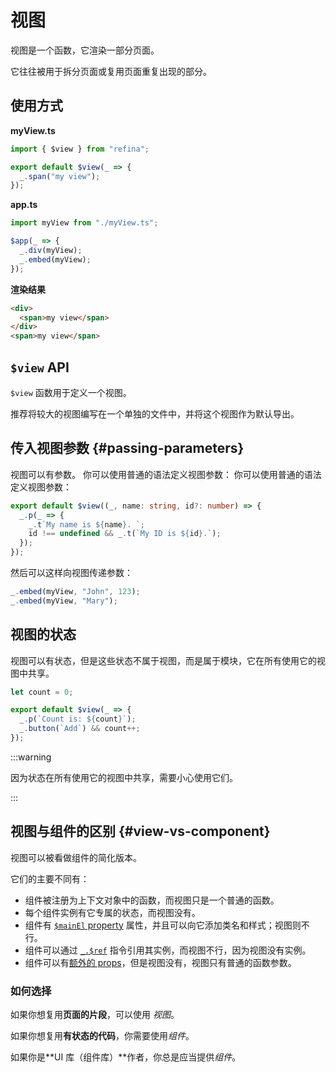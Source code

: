 # 视图

视图是一个函数，它渲染一部分页面。

它往往被用于拆分页面或复用页面重复出现的部分。

## 使用方式

**myView\.ts**

```ts
import { $view } from "refina";

export default $view(_ => {
  _.span("my view");
});
```

**app.ts**

```ts
import myView from "./myView.ts";

$app(_ => {
  _.div(myView);
  _.embed(myView);
});
```

**渲染结果**

```html
<div>
  <span>my view</span>
</div>
<span>my view</span>
```

## `$view` API

`$view` 函数用于定义一个视图。

推荐将较大的视图编写在一个单独的文件中，并将这个视图作为默认导出。

## 传入视图参数 {#passing-parameters}

视图可以有参数。 你可以使用普通的语法定义视图参数： 你可以使用普通的语法定义视图参数：

```ts
export default $view((_, name: string, id?: number) => {
  _.p(_ => {
    _.t`My name is ${name}. `;
    id !== undefined && _.t(`My ID is ${id}.`);
  });
});
```

然后可以这样向视图传递参数：

```ts
_.embed(myView, "John", 123);
_.embed(myView, "Mary");
```

## 视图的状态

视图可以有状态，但是这些状态不属于视图，而是属于模块，它在所有使用它的视图中共享。

```ts
let count = 0;

export default $view(_ => {
  _.p(`Count is: ${count}`);
  _.button(`Add`) && count++;
});
```

:::warning

因为状态在所有使用它的视图中共享，需要小心使用它们。

:::

## 视图与组件的区别 {#view-vs-component}

视图可以被看做组件的简化版本。

它们的主要不同有：

- 组件被注册为上下文对象中的函数，而视图只是一个普通的函数。
- 每个组件实例有它专属的状态，而视图没有。
- 组件有 [`$mainEl` property](./component.md#main-element) 属性，并且可以向它添加类名和样式；视图则不行。
- 组件可以通过 [`_.$ref`](../apis/directives.md#ref) 指令引用其实例，而视图不行，因为视图没有实例。
- 组件可以有[额外的 props](./component.md#extra-props)，但是视图没有，视图只有普通的函数参数。

### 如何选择

如果你想复用**页面的片段**，可以使用 _视图_。

如果你想复用**有状态的代码**，你需要使用*组件*。

如果你是\*\*UI 库（组件库）\*\*作者，你总是应当提供*组件*。
